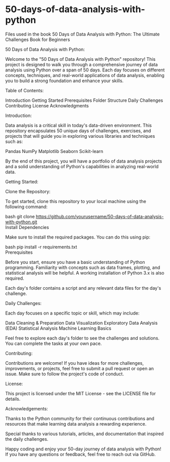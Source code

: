 # 50-days-of-data-analysis-with-python

Files used in the book 50 Days of Data Analysis with Python: The Ultimate Challenges Book for Beginners

50 Days of Data Analysis with Python:

Welcome to the "50 Days of Data Analysis with Python" repository! This project is designed to walk you through a comprehensive journey of data analysis using Python over a span of 50 days. Each day focuses on different concepts, techniques, and real-world applications of data analysis, enabling you to build a strong foundation and enhance your skills.

Table of Contents:

Introduction
Getting Started
Prerequisites
Folder Structure
Daily Challenges
Contributing
License
Acknowledgments

Introduction:

Data analysis is a critical skill in today's data-driven environment. This repository encapsulates 50 unique days of challenges, exercises, and projects that will guide you in exploring various libraries and techniques such as:

Pandas
NumPy
Matplotlib
Seaborn
Scikit-learn

By the end of this project, you will have a portfolio of data analysis projects and a solid understanding of Python's capabilities in analyzing real-world data.

Getting Started:

Clone the Repository:

To get started, clone this repository to your local machine using the following command:

bash
git clone https://github.com/yourusername/50-days-of-data-analysis-with-python.git  
Install Dependencies

Make sure to install the required packages. You can do this using pip:

bash
pip install -r requirements.txt  
Prerequisites

Before you start, ensure you have a basic understanding of Python programming. Familiarity with concepts such as data frames, plotting, and statistical analysis will be helpful. A working installation of Python 3.x is also required.

Each day's folder contains a script and any relevant data files for the day's challenge.

Daily Challenges:

Each day focuses on a specific topic or skill, which may include:

Data Cleaning & Preparation
Data Visualization
Exploratory Data Analysis (EDA)
Statistical Analysis
Machine Learning Basics

Feel free to explore each day's folder to see the challenges and solutions. You can complete the tasks at your own pace.

Contributing:

Contributions are welcome! If you have ideas for more challenges, improvements, or projects, feel free to submit a pull request or open an issue. Make sure to follow the project's code of conduct.

License:

This project is licensed under the MIT License - see the LICENSE file for details.

Acknowledgements:

Thanks to the Python community for their continuous contributions and resources that make learning data analysis a rewarding experience.

Special thanks to various tutorials, articles, and documentation that inspired the daily challenges.

Happy coding and enjoy your 50-day journey of data analysis with Python! If you have any questions or feedback, feel free to reach out via GitHub.

